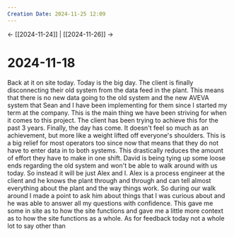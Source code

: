 ```yaml
---
Creation Date: 2024-11-25 12:09
---
```


<- [[2024-11-24]] | [[2024-11-26]]  ->

# 2024-11-18
Back at it on site today. Today is the big day. The client is finally disconnecting their old system from the data feed in the plant. This means that there is no new data going to the old system and the new AVEVA system that Sean and I have been implementing for them since I started my term at the company. This is the main thing we have been striving for when it comes to this project. The client has been trying to achieve this for the past 3 years. Finally, the day has come. It doesn't feel so much as an achievement, but more like a weight lifted off everyone's shoulders. This is a big relief for most operators too since now that means that they do not have to enter data in to both systems. This drastically reduces the amount of effort they have to make in one shift. David is being tying up some loose ends regarding the old system and won't be able to walk around with us today. So instead it will be just Alex and I. Alex is a process engineer at the client and he knows the plant through and through and can tell almost everything about the plant and the way things work. So during our walk around I made a point to ask him about things that I was curious about and he was able to answer all my questions with confidence. This gave me some in site as to how the site functions and gave me a little more context as to how the site functions as a whole. As for feedback today not a whole lot to say other than 